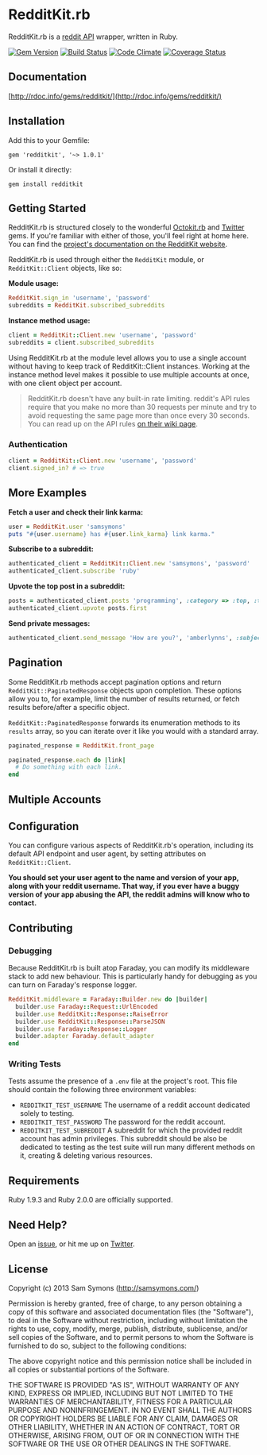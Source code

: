 # RedditKit.rb

RedditKit.rb is a [reddit API](http://www.reddit.com/dev/api) wrapper, written in Ruby.

[![Gem Version](https://badge.fury.io/rb/redditkit.png)][rubygem]
[![Build Status](https://travis-ci.org/samsymons/RedditKit.rb.png?branch=master)][travis]
[![Code Climate](https://codeclimate.com/github/samsymons/RedditKit.rb.png)][codeclimate]
[![Coverage Status](https://coveralls.io/repos/samsymons/RedditKit.rb/badge.png?branch=master)][coveralls]

[rubygem]: https://rubygems.org/gems/redditkit
[travis]: https://travis-ci.org/samsymons/RedditKit.rb
[codeclimate]: https://codeclimate.com/github/samsymons/RedditKit.rb
[coveralls]: https://coveralls.io/r/samsymons/RedditKit.rb

## Documentation

[http://rdoc.info/gems/redditkit/](http://rdoc.info/gems/redditkit/)

## Installation

Add this to your Gemfile:

    gem 'redditkit', '~> 1.0.1'

Or install it directly:

    gem install redditkit

## Getting Started

RedditKit.rb is structured closely to the wonderful [Octokit.rb](https://github.com/octokit/octokit.rb) and [Twitter](https://github.com/sferik/twitter) gems. If you're familiar with either of those, you'll feel right at home here. You can find the [project's documentation on the RedditKit website](http://redditkit.com/redditkit.rb/).

RedditKit.rb is used through either the `RedditKit` module, or `RedditKit::Client` objects, like so:

**Module usage:**
```ruby
RedditKit.sign_in 'username', 'password'
subreddits = RedditKit.subscribed_subreddits
```

**Instance method usage:**
```ruby
client = RedditKit::Client.new 'username', 'password'
subreddits = client.subscribed_subreddits
```

Using RedditKit.rb at the module level allows you to use a single account without having to keep track of RedditKit::Client instances. Working at the instance method level makes it possible to use multiple accounts at once, with one client object per account.

> RedditKit.rb doesn't have any built-in rate limiting. reddit's API rules require that you make no more than 30 requests per minute and try to avoid requesting the same page more than once every 30 seconds. You can read up on the API rules [on their wiki page](https://github.com/reddit/reddit/wiki/API).

### Authentication

```ruby
client = RedditKit::Client.new 'username', 'password'
client.signed_in? # => true
```

## More Examples

**Fetch a user and check their link karma:**

```ruby
user = RedditKit.user 'samsymons'
puts "#{user.username} has #{user.link_karma} link karma."
```

**Subscribe to a subreddit:**

```ruby
authenticated_client = RedditKit::Client.new 'samsymons', 'password'
authenticated_client.subscribe 'ruby'
```

**Upvote the top post in a subreddit:**

```ruby
posts = authenticated_client.posts 'programming', :category => :top, :time => :all
authenticated_client.upvote posts.first
```

**Send private messages:**

```ruby
authenticated_client.send_message 'How are you?', 'amberlynns', :subject => 'Hi!'
```

## Pagination

Some RedditKit.rb methods accept pagination options and return `RedditKit::PaginatedResponse` objects upon completion. These options allow you to, for example, limit the number of results returned, or fetch results before/after a specific object.

`RedditKit::PaginatedResponse` forwards its enumeration methods to its `results` array, so you can iterate over it like you would with a standard array.

``` ruby
paginated_response = RedditKit.front_page

paginated_response.each do |link|
  # Do something with each link.
end
```

## Multiple Accounts

## Configuration

You can configure various aspects of RedditKit.rb's operation, including its default API endpoint and user agent, by setting attributes on `RedditKit::Client`.

**You should set your user agent to the name and version of your app, along with your reddit username. That way, if you ever have a buggy version of your app abusing the API, the reddit admins will know who to contact.**

## Contributing

### Debugging

Because RedditKit.rb is built atop Faraday, you can modify its middleware stack to add new behaviour. This is particularly handy for debugging as you can turn on Faraday's response logger.

```ruby
RedditKit.middleware = Faraday::Builder.new do |builder|
  builder.use Faraday::Request::UrlEncoded
  builder.use RedditKit::Response::RaiseError
  builder.use RedditKit::Response::ParseJSON
  builder.use Faraday::Response::Logger  
  builder.adapter Faraday.default_adapter
end
```

### Writing Tests

Tests assume the presence of a `.env` file at the project's root. This file should contain the following three environment variables:

* `REDDITKIT_TEST_USERNAME` The username of a reddit account dedicated solely to testing.
* `REDDITKIT_TEST_PASSWORD` The password for the reddit account.
* `REDDITKIT_TEST_SUBREDDIT` A subreddit for which the provided reddit account has admin privileges. This subreddit should be also be dedicated to testing as the test suite will run many different methods on it, creating & deleting various resources.

## Requirements

Ruby 1.9.3 and Ruby 2.0.0 are officially supported.

## Need Help?

Open an [issue](https://github.com/samsymons/RedditKit.rb/issues), or hit me up on [Twitter](http://twitter.com/sam_symons).

## License

Copyright (c) 2013 Sam Symons (http://samsymons.com/)

Permission is hereby granted, free of charge, to any person obtaining a copy
of this software and associated documentation files (the "Software"), to deal
in the Software without restriction, including without limitation the rights
to use, copy, modify, merge, publish, distribute, sublicense, and/or sell
copies of the Software, and to permit persons to whom the Software is
furnished to do so, subject to the following conditions:

The above copyright notice and this permission notice shall be included in
all copies or substantial portions of the Software.

THE SOFTWARE IS PROVIDED "AS IS", WITHOUT WARRANTY OF ANY KIND, EXPRESS OR
IMPLIED, INCLUDING BUT NOT LIMITED TO THE WARRANTIES OF MERCHANTABILITY,
FITNESS FOR A PARTICULAR PURPOSE AND NONINFRINGEMENT. IN NO EVENT SHALL THE
AUTHORS OR COPYRIGHT HOLDERS BE LIABLE FOR ANY CLAIM, DAMAGES OR OTHER
LIABILITY, WHETHER IN AN ACTION OF CONTRACT, TORT OR OTHERWISE, ARISING FROM,
OUT OF OR IN CONNECTION WITH THE SOFTWARE OR THE USE OR OTHER DEALINGS IN
THE SOFTWARE.
